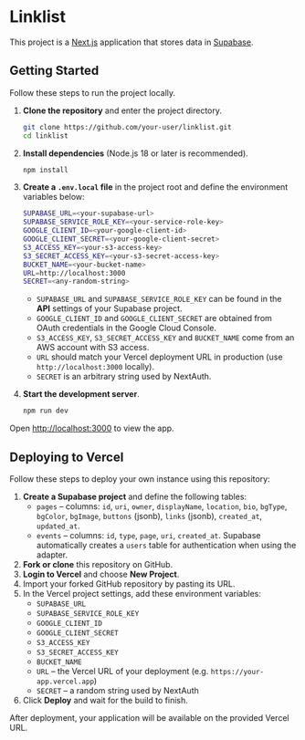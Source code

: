 # Linklist

This project is a [Next.js](https://nextjs.org/) application that stores data in [Supabase](https://supabase.com/).

## Getting Started

Follow these steps to run the project locally.

1. **Clone the repository** and enter the project directory.

   ```bash
   git clone https://github.com/your-user/linklist.git
   cd linklist
   ```

2. **Install dependencies** (Node.js 18 or later is recommended).

   ```bash
   npm install
   ```

3. **Create a `.env.local` file** in the project root and define the environment variables below:

   ```bash
   SUPABASE_URL=<your-supabase-url>
   SUPABASE_SERVICE_ROLE_KEY=<your-service-role-key>
   GOOGLE_CLIENT_ID=<your-google-client-id>
   GOOGLE_CLIENT_SECRET=<your-google-client-secret>
   S3_ACCESS_KEY=<your-s3-access-key>
   S3_SECRET_ACCESS_KEY=<your-s3-secret-access-key>
   BUCKET_NAME=<your-bucket-name>
   URL=http://localhost:3000
   SECRET=<any-random-string>
   ```

   - `SUPABASE_URL` and `SUPABASE_SERVICE_ROLE_KEY` can be found in the **API** settings of your Supabase project.
   - `GOOGLE_CLIENT_ID` and `GOOGLE_CLIENT_SECRET` are obtained from OAuth credentials in the Google Cloud Console.
   - `S3_ACCESS_KEY`, `S3_SECRET_ACCESS_KEY` and `BUCKET_NAME` come from an AWS account with S3 access.
   - `URL` should match your Vercel deployment URL in production (use `http://localhost:3000` locally).
   - `SECRET` is an arbitrary string used by NextAuth.

4. **Start the development server**.

   ```bash
   npm run dev
   ```

Open [http://localhost:3000](http://localhost:3000) to view the app.

## Deploying to Vercel

Follow these steps to deploy your own instance using this repository:

1. **Create a Supabase project** and define the following tables:
   - `pages` – columns: `id`, `uri`, `owner`, `displayName`, `location`, `bio`, `bgType`, `bgColor`, `bgImage`, `buttons` (jsonb), `links` (jsonb), `created_at`, `updated_at`.
   - `events` – columns: `id`, `type`, `page`, `uri`, `created_at`.
   Supabase automatically creates a `users` table for authentication when using the adapter.
2. **Fork or clone** this repository on GitHub.
3. **Login to Vercel** and choose **New Project**.
4. Import your forked GitHub repository by pasting its URL.
5. In the Vercel project settings, add these environment variables:
   - `SUPABASE_URL`
   - `SUPABASE_SERVICE_ROLE_KEY`
   - `GOOGLE_CLIENT_ID`
   - `GOOGLE_CLIENT_SECRET`
   - `S3_ACCESS_KEY`
   - `S3_SECRET_ACCESS_KEY`
   - `BUCKET_NAME`
   - `URL` – the Vercel URL of your deployment (e.g. `https://your-app.vercel.app`)
   - `SECRET` – a random string used by NextAuth
6. Click **Deploy** and wait for the build to finish.

After deployment, your application will be available on the provided Vercel URL.
